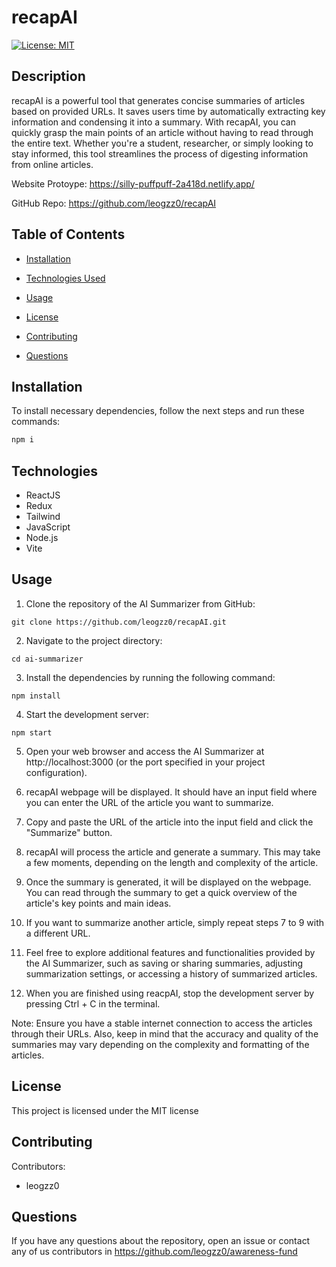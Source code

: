 # recapAI
[![License: MIT](https://img.shields.io/badge/License-MIT-yellow.svg)](https://opensource.org/licenses/MIT)

## Description

recapAI is a powerful tool that generates concise summaries of articles based on provided URLs. It saves users time by automatically extracting key information and condensing it into a summary. With recapAI, you can quickly grasp the main points of an article without having to read through the entire text. Whether you're a student, researcher, or simply looking to stay informed, this tool streamlines the process of digesting information from online articles.

Website Protoype: https://silly-puffpuff-2a418d.netlify.app/

GitHub Repo: https://github.com/leogzz0/recapAI

## Table of Contents 

- [Installation](#installation)

- [Technologies Used](#technologies)

- [Usage](#usage)

- [License](#license)

- [Contributing](#contributing)

- [Questions](#questions)


## Installation

To install necessary dependencies, follow the next steps and run these commands:

```bash
npm i
```

## Technologies 
- ReactJS
- Redux
- Tailwind
- JavaScript
- Node.js 
- Vite

## Usage

1. Clone the repository of the AI Summarizer from GitHub:
```
git clone https://github.com/leogzz0/recapAI.git
```

2. Navigate to the project directory:
```
cd ai-summarizer
```

3. Install the dependencies by running the following command:
```
npm install
```

4. Start the development server:
```
npm start
```

5. Open your web browser and access the AI Summarizer at http://localhost:3000 (or the port specified in your project configuration).

6. recapAI webpage will be displayed. It should have an input field where you can enter the URL of the article you want to summarize.

7. Copy and paste the URL of the article into the input field and click the "Summarize" button.

8. recapAI will process the article and generate a summary. This may take a few moments, depending on the length and complexity of the article.

9. Once the summary is generated, it will be displayed on the webpage. You can read through the summary to get a quick overview of the article's key points and main ideas.

10. If you want to summarize another article, simply repeat steps 7 to 9 with a different URL.

11. Feel free to explore additional features and functionalities provided by the AI Summarizer, such as saving or sharing summaries, adjusting summarization settings, or accessing a history of summarized articles.

12. When you are finished using reacpAI, stop the development server by pressing Ctrl + C in the terminal.

Note: Ensure you have a stable internet connection to access the articles through their URLs. Also, keep in mind that the accuracy and quality of the summaries may vary depending on the complexity and formatting of the articles.

## License

This project is licensed under the MIT license

## Contributing

Contributors:
- leogzz0

## Questions

If you have any questions about the repository, open an issue or contact any of us contributors in https://github.com/leogzz0/awareness-fund
